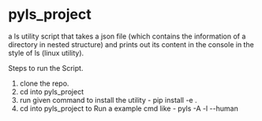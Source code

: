 # pyls_project
a ls utility script that takes a json file (which contains the information
of a directory in nested structure) and prints out its content in the console in
the style of ls (linux utility).

Steps to run the Script.

1. clone the repo.
2. cd  into  pyls_project
3. run given command to  install the utility -  pip  install  -e .
4. cd into pyls_project to Run a example cmd   like  -  pyls -A -l --human
